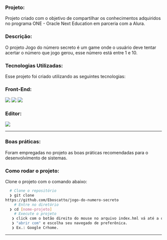 ### Projeto:
Projeto criado com o objetivo de compartilhar os conhecimentos adquiridos no programa ONE - Oracle Next Education em parceria com a Alura.
### Descrição:
O projeto Jogo do número secreto é um game onde o usuário deve tentar acertar o número que jogo gerou, esse número está entre 1 e 10.
### Tecnologias Utilizadas:
Esse projeto foi criado utilizando as seguintes tecnologias:
### Front-End:

<div>
  <img src="https://img.shields.io/badge/HTML5-E34F26?style=for-the-badge&logo=html5&logoColor=white">
  <img src="https://img.shields.io/badge/CSS3-1572B6?style=for-the-badge&logo=css3&logoColor=white"> 
  <img src="https://img.shields.io/badge/JavaScript-323330?style=for-the-badge&logo=javascript&logoColor=F7DF1E">
</div>

### Editor:
<img src="https://img.shields.io/badge/Visual_Studio_Code-0078D4?style=for-the-badge&logo=visual%20studio%20code&logoColor=white">

---

### Boas práticas:
Foram empregadas no projeto as boas práticas recomendadas para o desenvolvimento de sistemas.

### Como rodar o projeto:
Clone o projeto com o comando abaixo:
```bash
  # Clone o repositório
  ❯ git clone 
https://github.com/Eboscatto/jogo-do-numero-secreto
	# Entre no diretório
  ❯ cd [nome-projeto]
	# Execute o projeto
   ❯ click com o botão direito do mouse no arquivo index.hml vá até a opção
   ❯ "abrir com" e escolha seu navegado de preferênica. 
   ❯ Ex.: Google Crhome.
```
---
